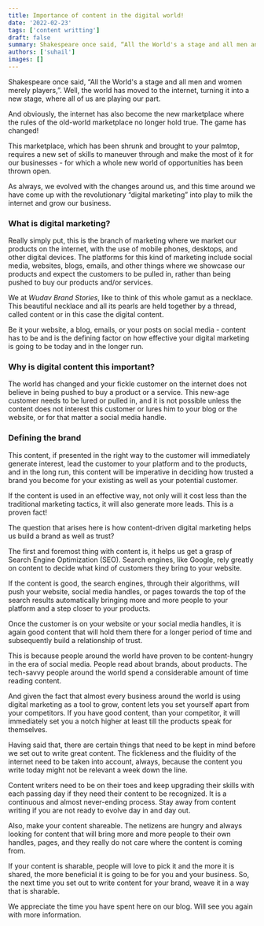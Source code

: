 ```yaml
---
title: Importance of content in the digital world!
date: '2022-02-23'
tags: ['content writting']
draft: false
summary: Shakespeare once said, “All the World's a stage and all men and women merely players,”. Well, the world has moved to the internet, turning it into a new stage, where all of us are playing our part.
authors: ['suhail']
images: []
---
```


Shakespeare once said, “All the World's a stage and all men and women merely players,”. Well, the world has moved to the internet, turning it into a new stage, where all of us are playing our part.

And obviously, the internet has also become the new marketplace where the rules of the old-world marketplace no longer hold true. The game has changed!

This marketplace, which has been shrunk and brought to your palmtop, requires a new set of skills to maneuver through and make the most of it for our businesses - for which a whole new world of opportunities has been thrown open.

As always, we evolved with the changes around us, and this time around we have come up with the revolutionary “digital marketing” into play to milk the internet and grow our business.

### What is digital marketing?

Really simply put, this is the branch of marketing where we market our products on the internet, with the use of mobile phones, desktops, and other digital devices. The platforms for this kind of marketing include social media, websites, blogs, emails, and other things where we showcase our products and expect the customers to be pulled in, rather than being pushed to buy our products and/or services.

We at _Wudav Brand Stories_, like to think of this whole gamut as a necklace. This beautiful necklace and all its pearls are held together by a thread, called content or in this case the digital content.

Be it your website, a blog, emails, or your posts on social media - content has to be and is the defining factor on how effective your digital marketing is going to be today and in the longer run.

### Why is digital content this important?

The world has changed and your fickle customer on the internet does not believe in being pushed to buy a product or a service. This new-age customer needs to be lured or pulled in, and it is not possible unless the content does not interest this customer or lures him to your blog or the website, or for that matter a social media handle.

### Defining the brand

This content, if presented in the right way to the customer will immediately generate interest, lead the customer to your platform and to the products, and in the long run, this content will be imperative in deciding how trusted a brand you become for your existing as well as your potential customer.

If the content is used in an effective way, not only will it cost less than the traditional marketing tactics, it will also generate more leads. This is a proven fact!

The question that arises here is how content-driven digital marketing helps us build a brand as well as trust?

The first and foremost thing with content is, it helps us get a grasp of Search Engine Optimization (SEO). Search engines, like Google, rely greatly on content to decide what kind of customers they bring to your website.

If the content is good, the search engines, through their algorithms, will push your website, social media handles, or pages towards the top of the search results automatically bringing more and more people to your platform and a step closer to your products.

Once the customer is on your website or your social media handles, it is again good content that will hold them there for a longer period of time and subsequently build a relationship of trust.

This is because people around the world have proven to be content-hungry in the era of social media. People read about brands, about products. The tech-savvy people around the world spend a considerable amount of time reading content.

And given the fact that almost every business around the world is using digital marketing as a tool to grow, content lets you set yourself apart from your competitors. If you have good content, than your competitor, it will immediately set you a notch higher at least till the products speak for themselves.

Having said that, there are certain things that need to be kept in mind before we set out to write great content. The fickleness and the fluidity of the internet need to be taken into account, always, because the content you write today might not be relevant a week down the line.

Content writers need to be on their toes and keep upgrading their skills with each passing day if they need their content to be recognized. It is a continuous and almost never-ending process. Stay away from content writing if you are not ready to evolve day in and day out.

Also, make your content shareable. The netizens are hungry and always looking for content that will bring more and more people to their own handles, pages, and they really do not care where the content is coming from.

If your content is sharable, people will love to pick it and the more it is shared, the more beneficial it is going to be for you and your business. So, the next time you set out to write content for your brand, weave it in a way that is sharable.

We appreciate the time you have spent here on our blog. Will see you again with more information.
